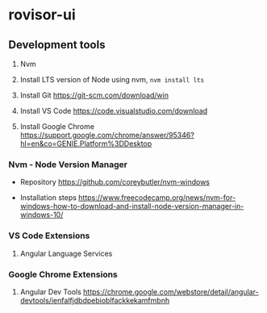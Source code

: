 # rovisor-ui

## Development tools

1. Nvm

2. Install LTS version of Node using nvm, `nvm install lts`

3. Install Git https://git-scm.com/download/win

4. Install VS Code https://code.visualstudio.com/download

5. Install Google Chrome https://support.google.com/chrome/answer/95346?hl=en&co=GENIE.Platform%3DDesktop

### Nvm - Node Version Manager

* Repository https://github.com/coreybutler/nvm-windows

* Installation steps https://www.freecodecamp.org/news/nvm-for-windows-how-to-download-and-install-node-version-manager-in-windows-10/

### VS Code Extensions

1. Angular Language Services

### Google Chrome Extensions

1. Angular Dev Tools https://chrome.google.com/webstore/detail/angular-devtools/ienfalfjdbdpebioblfackkekamfmbnh
